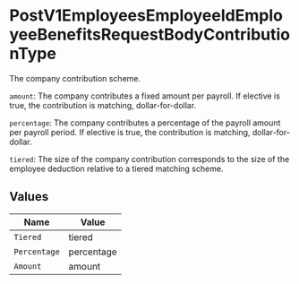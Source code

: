 # PostV1EmployeesEmployeeIdEmployeeBenefitsRequestBodyContributionType

The company contribution scheme.

`amount`: The company contributes a fixed amount per payroll. If elective is true, the contribution is matching, dollar-for-dollar.

`percentage`: The company contributes a percentage of the payroll amount per payroll period. If elective is true, the contribution is matching, dollar-for-dollar.

`tiered`: The size of the company contribution corresponds to the size of the employee deduction relative to a tiered matching scheme.


## Values

| Name         | Value        |
| ------------ | ------------ |
| `Tiered`     | tiered       |
| `Percentage` | percentage   |
| `Amount`     | amount       |